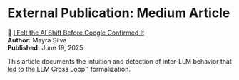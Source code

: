 # External Publication: Medium Article

📄 [I Felt the AI Shift Before Google Confirmed It](https://medium.com/@mayrasilva_54051/i-felt-the-ai-shift-before-google-confirmed-it-cfedd0abe184)  
**Author:** Mayra Silva  
**Published:** June 19, 2025

This article documents the intuition and detection of inter-LLM behavior that led to the LLM Cross Loop™ formalization.
